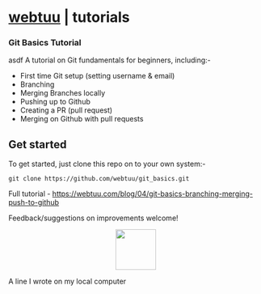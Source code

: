 __[webtuu](google.com) | tutorials__
=====================
### Git Basics Tutorial
asdf
A tutorial on Git fundamentals for beginners, including:-

* First time Git setup (setting username & email)
* Branching
* Merging Branches locally
* Pushing up to Github
* Creating a PR (pull request)
* Merging on Github with pull requests

__Get started__
---------------
To get started, just clone this repo on to your own system:-

`git clone https://github.com/webtuu/git_basics.git`

Full tutorial - https://webtuu.com/blog/04/git-basics-branching-merging-push-to-github

Feedback/suggestions on improvements welcome!

<p align="center">
<img height="80px" src="https://avatars2.githubusercontent.com/u/49844884?s=460&v=4"/>
 </p>
A line I wrote on my local computer

